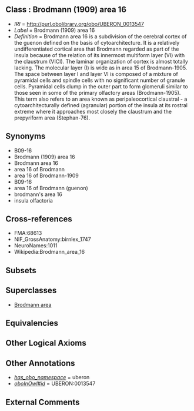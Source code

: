 
## Class : Brodmann (1909) area 16

 * *IRI* = http://purl.obolibrary.org/obo/UBERON_0013547
 * *Label* = Brodmann (1909) area 16
 * *Definition* = Brodmann area 16 is a subdivision of the cerebral cortex of the guenon defined on the basis of cytoarchitecture. It is a relatively undifferentiated cortical area that Brodmann regarded as part of the insula because of the relation of its innermost multiform layer (VI) with the claustrum (VICl). The laminar organization of cortex is almost totally lacking. The molecular layer (I) is wide as in area 15 of Brodmann-1905. The space between layer I and layer VI is composed of a mixture of pyramidal cells and spindle cells with no significant number of granule cells. Pyramidal cells clump in the outer part to form glomeruli similar to those seen in some of the primary olfactory areas (Brodmann-1905). This term also refers to an area known as peripaleocortical claustral - a cytoarchitecturally defined (agranular) portion of the insula at its rostral extreme where it approaches most closely the claustrum and the prepyriform area (Stephan-76).

## Synonyms

 * B09-16
 * Brodmann (1909) area 16
 * Brodmann area 16
 * area 16 of Brodmann
 * area 16 of Brodmann-1909
 * B09-16
 * area 16 of Brodmann (guenon)
 * brodmann's area 16
 * insula olfactoria

## Cross-references

 * FMA:68613
 * NIF_GrossAnatomy:birnlex_1747
 * NeuroNames:1011
 * Wikipedia:Brodmann_area_16

## Subsets


## Superclasses

 * [Brodmann area](../../UBERON/29/UBERON_0013529.md)

## Equivalencies


## Other Logical Axioms


## Other Annotations

 * *[has_obo_namespace](../../ce/oboInOwl#hasOBONamespace.md)* = uberon
 * *[oboInOwl#id](../../id/oboInOwl#id.md)* = UBERON:0013547

## External Comments

